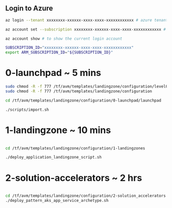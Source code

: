 ## Login to Azure
```bash
az login --tenant xxxxxxxx-xxxxxx-xxxx-xxxx-xxxxxxxxxxxx # azure tenant id

az account set --subscription xxxxxxxx-xxxxxx-xxxx-xxxx-xxxxxxxxxxxx # subscription id

az account show # to show the current login account

SUBSCRIPTION_ID="xxxxxxxx-xxxxxx-xxxx-xxxx-xxxxxxxxxxxx"
export ARM_SUBSCRIPTION_ID="${SUBSCRIPTION_ID}"

```

# 0-launchpad ~ 5 mins
```bash
sudo chmod -R -f 777 /tf/avm/templates/landingzone/configuration/level0/gcci_platform/import.sh
sudo chmod -R -f 777 /tf/avm/templates/landingzone/configuration

cd /tf/avm/templates/landingzone/configuration/0-launchpad/launchpad

./scripts/import.sh

```

# 1-landingzone ~ 10 mins
```bash

cd /tf/avm/templates/landingzone/configuration/1-landingzones

./deploy_application_landingzone_script.sh

```


# 2-solution-accelerators ~ 2 hrs
```bash

cd /tf/avm/templates/landingzone/configuration/2-solution_accelerators
./deploy_pattern_aks_app_service_archetype.sh

```
